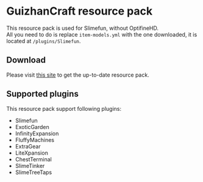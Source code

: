 # GuizhanCraft resource pack

This resource pack is used for Slimefun, without OptifineHD.  
All you need to do is replace `item-models.yml` with the one downloaded, it is located at `/plugins/Slimefun`.

## Download

Please visit [this site](https://ybw0014.net/post/guizhancraft-resource-pack) to get the up-to-date resource pack.

## Supported plugins

This resource pack support following plugins:

- Slimefun
- ExoticGarden
- InfinityExpansion
- FluffyMachines
- ExtraGear
- LiteXpansion
- ChestTerminal
- SlimeTinker
- SlimeTreeTaps
